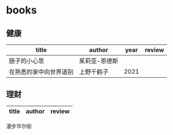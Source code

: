 # books
## 健康
title|author|year|review
-----|-----|-----|---
肠子的小心思|茱莉亚-恩德斯|
在熟悉的家中向世界道别|上野千鹤子|2021
## 理财
title|author|review
-----|-----|-----
漫步华尔街
